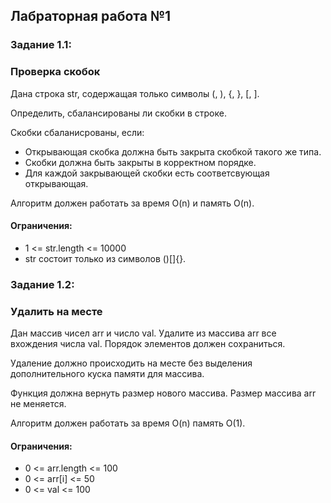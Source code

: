 ## Лабраторная работа №1

### Задание 1.1:

### Проверка скобок
Дана строка str, содержащая только символы (, ), {, }, [, ].

Определить, сбалансированы ли скобки в строке.

Скобки сбаланисрованы, если:
- Открывающая скобка должна быть закрыта скобкой такого же типа.
- Скобки должна быть закрыты в корректном порядке.
- Для каждой закрывающей скобки есть соответсвующая открывающая.

Алгоритм должен работать за время O(n) и память O(n).

#### Ограничения:

- 1 <= str.length <= 10000
- str состоит только из символов ()[]{}.

### Задание 1.2:

### Удалить на месте
Дан массив чисел arr и число val. Удалите из массива arr все вхождения числа val. Порядок элементов должен сохраниться.

Удаление должно происходить на месте без выделения дополнительного куска памяти для массива.

Функция должна вернуть размер нового массива. Размер массива arr не меняется.

Алгоритм должен работать за время O(n) память O(1).

#### Ограничения:

- 0 <= arr.length <= 100
- 0 <= arr[i] <= 50
- 0 <= val <= 100
